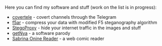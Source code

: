 Here you can find my software and stuff (work on the list is in progress):

- [covertele](https://github.com/LabunskyA/covertele) - covert channels through the Telegram
- [f5ar](https://github.com/LabunskyA/f5ar) - compress your data with modified F5 steganography algorithm
- [StegoProxy](https://github.com/LabunskyA/StegoProxy) - hide your internet traffic in the images and stuff
- [getNya](http://labunskya.github.io/getNya/) - a software parody
- [Sabrina Onine Reader](https://labunskya.github.io/SabrinaOnlineReader/) - a web comic reader